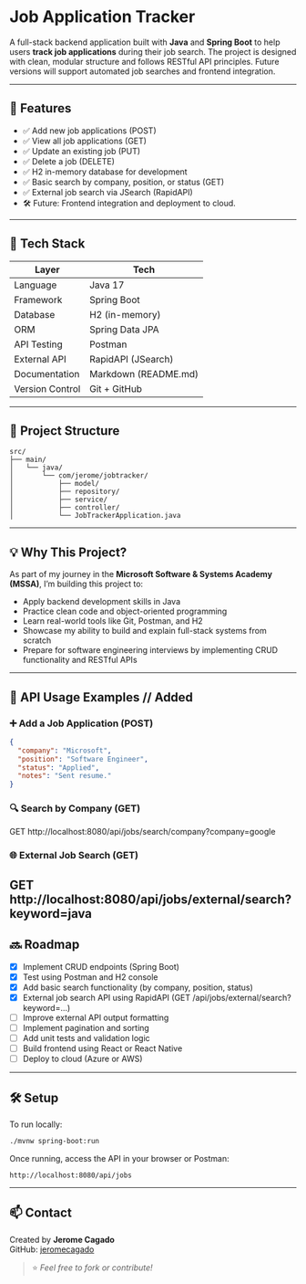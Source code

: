 # Job Application Tracker

A full-stack backend application built with **Java** and **Spring Boot** to help users **track job applications** during their job search. The project is designed with clean, modular structure and follows RESTful API principles. Future versions will support automated job searches and frontend integration.

---

## 🚀 Features

- ✅ Add new job applications (POST)
- ✅ View all job applications (GET)
- ✅ Update an existing job (PUT)
- ✅ Delete a job (DELETE)
- ✅ H2 in-memory database for development
- ✅ Basic search by company, position, or status (GET)
- ✅ External job search via JSearch (RapidAPI)
- 🛠️ Future: Frontend integration and deployment to cloud. 

---

## 🧰 Tech Stack

| Layer           | Tech                 |
|-----------------|----------------------|
| Language        | Java 17              |
| Framework       | Spring Boot          |
| Database        | H2 (in-memory)       |
| ORM             | Spring Data JPA      |
| API Testing     | Postman              |
| External API    | RapidAPI (JSearch)   |
| Documentation   | Markdown (README.md) |
| Version Control | Git + GitHub         |

---

## 📁 Project Structure

```
src/
├── main/
│   └── java/
│       └── com/jerome/jobtracker/
│           ├── model/
│           ├── repository/
│           ├── service/
│           ├── controller/
│           └── JobTrackerApplication.java
```

---

## 💡 Why This Project?

As part of my journey in the **Microsoft Software & Systems Academy (MSSA)**, I’m building this project to:

- Apply backend development skills in Java
- Practice clean code and object-oriented programming
- Learn real-world tools like Git, Postman, and H2
- Showcase my ability to build and explain full-stack systems from scratch
- Prepare for software engineering interviews by implementing CRUD functionality and RESTful APIs

---

## 🔄 API Usage Examples // Added

### ➕ Add a Job Application (POST)
```json
{
  "company": "Microsoft",
  "position": "Software Engineer",
  "status": "Applied",
  "notes": "Sent resume."
}
```

### 🔍 Search by Company (GET)
GET http://localhost:8080/api/jobs/search/company?company=google

### 🌐 External Job Search (GET)
GET http://localhost:8080/api/jobs/external/search?keyword=java
---

## 🔜 Roadmap

- [x] Implement CRUD endpoints (Spring Boot)
- [x] Test using Postman and H2 console
- [x] Add basic search functionality (by company, position, status)
- [x] External job search API using RapidAPI (GET /api/jobs/external/search?keyword=...)
- [ ] Improve external API output formatting
- [ ] Implement pagination and sorting
- [ ] Add unit tests and validation logic
- [ ] Build frontend using React or React Native
- [ ] Deploy to cloud (Azure or AWS)

---

## 🛠️ Setup

To run locally:

```bash
./mvnw spring-boot:run
```

Once running, access the API in your browser or Postman:

```
http://localhost:8080/api/jobs
```

---

## 📫 Contact

Created by **Jerome Cagado**  
GitHub: [jeromecagado](https://github.com/jeromecagado)

> ⭐ *Feel free to fork or contribute!*
